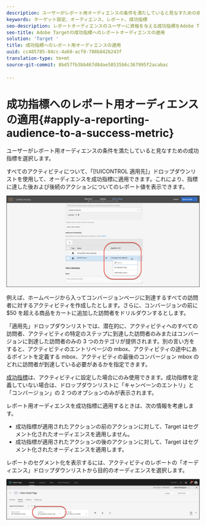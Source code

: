 ```yaml
---
description: ユーザーがレポート用オーディエンスの条件を満たしていると見なすための成功指標を選択します。
keywords: ターゲット設定、オーディエンス、レポート、成功指標
seo-description: レポートオーディエンスのユーザーに資格を与える成功指標をAdobe Targetで選択します。
seo-title: Adobe Targetの成功指標へのレポートオーディエンスの適用
solution: 'Target '
title: 成功指標へのレポート用オーディエンスの適用
uuid: cc485785-84cc-4a60-acf8-788b842b243f
translation-type: tm+mt
source-git-commit: 8bd57fb3bb467d8dae50535b6c367995f2acabac

---
```



# 成功指標へのレポート用オーディエンスの適用{#apply-a-reporting-audience-to-a-success-metric}

ユーザーがレポート用オーディエンスの条件を満たしていると見なすための成功指標を選択します。

すべてのアクティビティについて、「[!UICONTROL 適用先]」ドロップダウンリストを使用して、オーディエンスを成功指標に適用できます。これにより、指標に達した後および後続のアクションについてのレポート値を表示できます。

![](assets/success_metric.png)

例えば、ホームページから入ってコンバージョンページに到達するすべての訪問者に対するアクティビティを作成したとします。さらに、コンバージョンの前に $50 を超える商品をカートに追加した訪問者をドリルダウンするとします。

「適用先」ドロップダウンリストでは、潜在的に、アクティビティへのすべての訪問者、アクティビティの特定のステップに到達した訪問者のみまたはコンバージョンに到達した訪問者のみの 3 つのカテゴリが提供されます。別の言い方をすると、アクティビティのエントリページの mbox、アクティビティの途中にあるポイントを定義する mbox、アクティビティの最後のコンバージョン mbox のどれに訪問者が到達している必要があるかを指定できます。

[成功指標](../c-activities/r-success-metrics/success-metrics.md#reference_D011575C85DA48E989A244593D9B9924)は、アクティビティに設定した場合にのみ使用できます。成功指標を定義していない場合は、ドロップダウンリストに「キャンペーンのエントリ」と「コンバージョン」の 2 つのオプションのみが表示されます。

レポート用オーディエンスを成功指標に適用するときは、次の情報を考慮します。

* 成功指標が適用されたアクションの前のアクションに対して、Target はセグメント化されたオーディエンスを適用しません。
* 成功指標が適用されたアクションの後のアクションに対して、Target はセグメント化されたオーディエンスを適用します。

レポートのセグメント化を表示するには、アクティビティのレポートの「オーディエンス」ドロップダウンリストから目的のオーディエンスを選択します。

![](assets/reporting_audience_dropdown.png)

